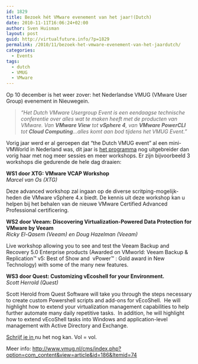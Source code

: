 ```yaml
---
id: 1829
title: Bezoek hét VMware evenement van het jaar!(Dutch)
date: 2010-11-11T16:06:24+02:00
author: Sven Huisman
layout: post
guid: http://virtualfuture.info/?p=1829
permalink: /2010/11/bezoek-het-vmware-evenement-van-het-jaardutch/
categories:
  - Events
tags:
  - dutch
  - VMUG
  - VMware
---
```

Op 10 december is het weer zover: het Nederlandse VMUG (VMware User Group) evenement in Nieuwegein.

> _&#8220;Het Dutch VMware Usergroup Event is een eendaagse technische conferentie over alles wat te maken heeft met de producten van VMware. Van **VMware View** tot **vSphere 4**, van **VMware PowerCLI** tot **Cloud Computing**&#8230;alles komt aan bod tijdens het VMUG Event.&#8221;_

Vorig jaar werd er al geroepen dat &#8220;the Dutch VMUG event&#8221; al een mini-VMWorld in Nederland was, dit jaar is <a title="VMUG programma" href="http://www.vmug.nl/cms/index.php?option=com_content&view=article&id=187&Itemid=76" target="_self">het programma</a> nog uitgebreider dan vorig haar met nog meer sessies en meer workshops. Er zijn bijvoorbeeld 3 workshops die gedurende de hele dag draaien:  
<!--more-->

**WS1 door XTG: VMware VCAP Workshop**  
_Marcel van Os (XTG)_

Deze advanced workshop zal ingaan op de diverse scritping-mogelijk- heden die VMware vSphere 4.x biedt. De kennis uit deze workshop kan u helpen bij het behalen van de nieuwe VMware Certified Advanced Professional certificering.

**WS2 door Veeam: Discovering Virtualization-Powered Data Protection for VMware by Veeam**  
_Ricky El-Qasem (Veeam) en Doug Hazelman (Veeam)_

Live workshop allowing you to see and test the Veeam Backup and Recovery 5.0 Enterprise products (Awarded on VMworld: Veeam Backup & Replication™ v5: Best of Show and  vPower™ : Gold award in New Technology) with some of the many new features.

**WS3 door Quest: Customizing vEcoshell for your Environment.**  
_Scott Herrold (Quest)_

Scott Herold from Quest Software will take you through the steps necessary to create custom Powershell scripts and add-ons for vEcoShell.  He will highlight how to extend your virtualization management capabilities to help further automate many daily repetitive tasks.  In addition, he will highlight how to extend vEcoShell tasks into Windows and application-level management with Active Directory and Exchange.

<a title="Inschrijven" href="http://www.vmug.nl/modules.php?name=Inschrijven" target="_self">Schrijf je in </a>nu het nog kan. Vol = vol.

Meer info: <a href="http://www.vmug.nl/cms/index.php?option=com_content&view=article&id=186&Itemid=74" target="_self">http://www.vmug.nl/cms/index.php?option=com_content&view=article&id=186&Itemid=74</a>
